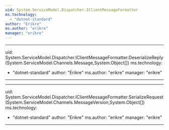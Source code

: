 ```yaml
---
uid: System.ServiceModel.Dispatcher.IClientMessageFormatter
ms.technology: 
  - "dotnet-standard"
author: "Erikre"
ms.author: "erikre"
manager: "erikre"
---
```


---
uid: System.ServiceModel.Dispatcher.IClientMessageFormatter.DeserializeReply(System.ServiceModel.Channels.Message,System.Object[])
ms.technology: 
  - "dotnet-standard"
author: "Erikre"
ms.author: "erikre"
manager: "erikre"
---

---
uid: System.ServiceModel.Dispatcher.IClientMessageFormatter.SerializeRequest(System.ServiceModel.Channels.MessageVersion,System.Object[])
ms.technology: 
  - "dotnet-standard"
author: "Erikre"
ms.author: "erikre"
manager: "erikre"
---
